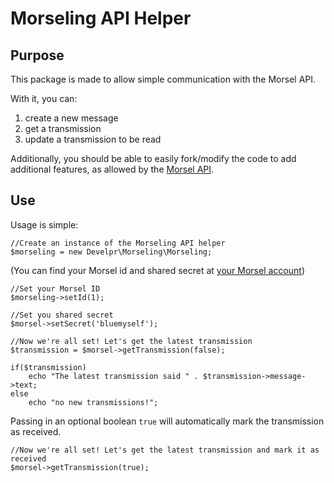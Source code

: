 Morseling API Helper
====================

Purpose
-------

This package is made to allow simple communication with the Morsel API.

With it, you can:

1. create a new message
2. get a transmission
3. update a transmission to be read

Additionally, you should be able to easily fork/modify the code to add additional features, as allowed by the [Morsel API](http://morsel.develpr.com/docs).

Use
---

Usage is simple:
	
	//Create an instance of the Morseling API helper
	$morseling = new Develpr\Morseling\Morseling;

(You can find your Morsel id and shared secret at [your Morsel account](http://morsel.develpr.com/account))
	
	//Set your Morsel ID
	$morseling->setId(1);

	//Set you shared secret
	$morsel->setSecret('bluemyself');
	
	//Now we're all set! Let's get the latest transmission
	$transmission = $morsel->getTransmission(false);
	
	if($transmission)
		echo "The latest transmission said " . $transmission->message->text;
	else
		echo "no new transmissions!";
	


Passing in an optional boolean `true` will automatically mark the transmission as received.

	//Now we're all set! Let's get the latest transmission and mark it as received
	$morsel->getTransmission(true);



